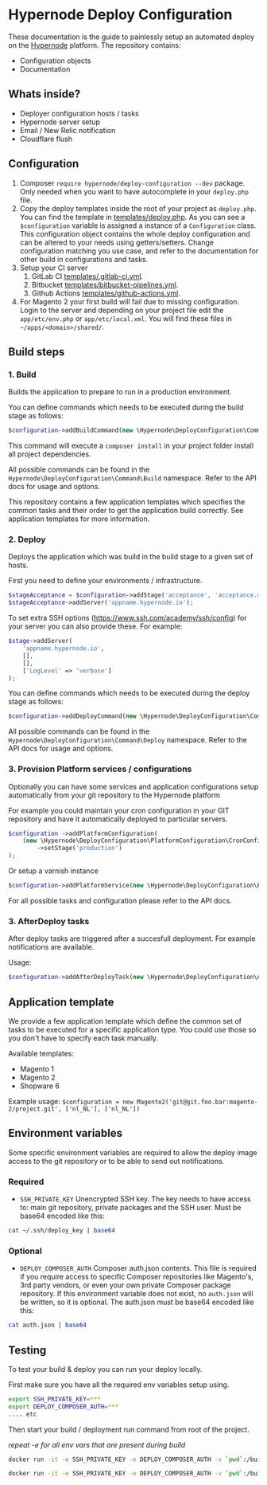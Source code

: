 # Hypernode Deploy Configuration
These documentation is the guide to painlessly setup an automated deploy on the [Hypernode](https://www.hypernode.com/) platform.
The repository contains:

- Configuration objects
- Documentation

## Whats inside?
- Deployer configuration hosts / tasks
- Hypernode server setup
- Email / New Relic notification
- Cloudflare flush

## Configuration
1. Composer `require hypernode/deploy-configuration --dev` package. Only needed when you want to have autocomplete in your `deploy.php`
file.
2. Copy the deploy templates inside the root of your project as `deploy.php`. You can find the template in
[templates/deploy.php](./templates/deploy.php).
As you can see a `$configuration` variable is assigned a instance of a `Configuration` class.
This configuration object contains the whole deploy configuration and can be altered to your needs using getters/setters.
Change configuration matching you use case, and refer to the documentation for other build in configurations and tasks.
3. Setup your CI server
    1. GitLab CI [templates/.gitlab-ci.yml](./templates/.gitlab-ci.yml).
    2. Bitbucket [templates/bitbucket-pipelines.yml](./templates/bitbucket-pipelines.yml).
    3. Github Actions [templates/github-actions.yml](./templates/github-actions.yml).
4. For Magento 2 your first build will fail due to missing configuration. Login to the server and depending on your project file edit
the `app/etc/env.php` or `app/etc/local.xml`. You will find these files in `~/apps/<domain>/shared/`.

## Build steps

### 1. Build

Builds the application to prepare to run in a production environment.

You can define commands which needs to be executed during the build stage as follows:

``` php
$configuration->addBuildCommand(new \Hypernode\DeployConfiguration\Command\Build\Composer());
```

This command will execute a `composer install` in your project folder install all project dependencies.

All possible commands can be found in the `Hypernode\DeployConfiguration\Command\Build` namespace.
Refer to the API docs for usage and options.

This repository contains a few application templates which specifies the common tasks and their order to get the application build correctly.
See application templates for more information.

### 2. Deploy

Deploys the application which was build in the build stage to a given set of hosts.

First you need to define your environments / infrastructure.

``` php
$stageAcceptance = $configuration->addStage('acceptance', 'acceptance.mydomain.com');
$stageAcceptance->addServer('appname.hypernode.io');
```

To set extra SSH options (https://www.ssh.com/academy/ssh/config) for your server you can also provide these.
For example:

``` php
$stage->addServer(
    'appname.hypernode.io',
    [],
    [],
    ['LogLevel' => 'verbose']
);
```

You can define commands which needs to be executed during the deploy stage as follows:

``` php
$configuration->addDeployCommand(new \Hypernode\DeployConfiguration\Command\Deploy\Magento2\CacheFlush());
```

All possible commands can be found in the `Hypernode\DeployConfiguration\Command\Deploy` namespace.
Refer to the API docs for usage and options.

### 3. Provision Platform services / configurations

Optionally you can have some services and application configurations setup automatically from your git repository to the Hypernode platform

For example you could maintain your cron configuration in your GIT repository and have it automatically deployed to particular servers.

``` php
$configuration ->addPlatformConfiguration(
    (new \Hypernode\DeployConfiguration\PlatformConfiguration\CronConfiguration())
        ->setStage('production')
);
```

Or setup a varnish instance

``` php
$configuration->addPlatformService(new \Hypernode\DeployConfiguration\PlatformService\VarnishService());
```

For all possible tasks and configuration please refer to the API docs.

### 3. AfterDeploy tasks

After deploy tasks are triggered after a succesfull deployment.
For example notifications are available.

Usage:
``` php
$configuration->addAfterDeployTask(new \Hypernode\DeployConfiguration\AfterDeployTask\SlackWebhook());
```

## Application template

We provide a few application template which define the common set of tasks to be executed for a specific application type.
You could use those so you don't have to specify each task manually.

Available templates:
- Magento 1
- Magento 2
- Shopware 6

Example usage:
`$configuration = new Magento2('git@git.foo.bar:magento-2/project.git', ['nl_NL'], ['nl_NL'])`

## Environment variables
Some specific environment variables are required to allow the deploy image access to the git repository
or to be able to send out notifications.

### Required
- `SSH_PRIVATE_KEY` Unencrypted SSH key. The key needs to have access to: main git repository, private packages
and the SSH user. Must be base64 encoded like this:

``` bash
cat ~/.ssh/deploy_key | base64
```

### Optional
- `DEPLOY_COMPOSER_AUTH` Composer auth.json contents. This file is required if you require access to specific Composer
repositories like Magento's, 3rd party vendors, or even your own private Composer package repository. If this environment
variable does not exist, no `auth.json` will be written, so it is optional.
The auth.json must be base64 encoded like this:

``` bash
cat auth.json | base64
```

## Testing
To test your build & deploy you can run your deploy locally.

First make sure you have all the required env variables setup using.

``` bash
export SSH_PRIVATE_KEY=***
export DEPLOY_COMPOSER_AUTH=***
.... etc
```

Then start your build / deployment run command from root of the project.

*repeat -e <ENV> for all env vars that are present during build*
``` bash
docker run -it -e SSH_PRIVATE_KEY -e DEPLOY_COMPOSER_AUTH -v `pwd`:/build hypernode/deploy hypernode-deploy build -vvv
```

``` bash
docker run -it -e SSH_PRIVATE_KEY -e DEPLOY_COMPOSER_AUTH -v `pwd`:/build hypernode/deploy hypernode-deploy deploy acceptance -vvv
```
